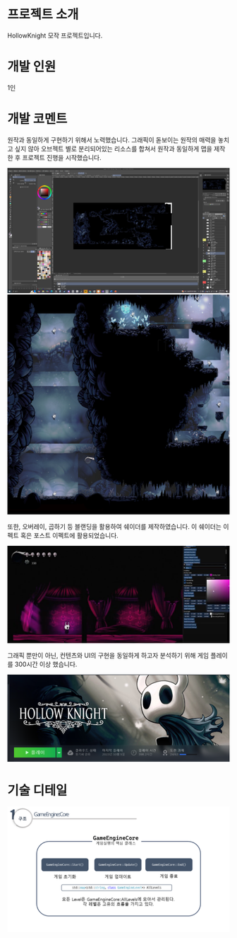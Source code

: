 # 프로젝트 소개
HollowKnight 모작 프로젝트입니다.

# 개발 인원
1인

# 개발 코멘트
원작과 동일하게 구현하기 위해서 노력했습니다. 
그래픽이 돋보이는 원작의 매력을 놓치고 싶지 않아 오브젝트 별로 분리되어있는 리소스를 합쳐서 원작과 동일하게 맵을 제작한 후 프로젝트 진행을 시작했습니다. 

![4](https://github.com/00moa00/hollowknight/blob/main/HollowKnight/PDF/image.png?raw=true)
![4](https://github.com/00moa00/hollowknight/blob/main/HollowKnight/PDF/image2.png?raw=true)

또한, 오버레이, 곱하기 등 블랜딩을 활용하여 쉐이더를 제작하였습니다. 이 쉐이더는 이펙트 혹은 포스트 이펙트에 활용되었습니다. 


![4](https://github.com/00moa00/hollowknight/blob/main/HollowKnight/PDF/image3.png?raw=true)

그래픽 뿐만이 아닌, 컨텐츠와 UI의 구현을 동일하게 하고자 분석하기 위해 게임 플레이를 300시간 이상 했습니다.


![4](https://github.com/00moa00/hollowknight/blob/main/HollowKnight/PDF/image4.png?raw=true)


# 기술 디테일

![4](https://github.com/00moa00/hollowknight/blob/main/HollowKnight/PDF/%EC%8A%AC%EB%9D%BC%EC%9D%B4%EB%93%9C29.PNG?raw=true)
